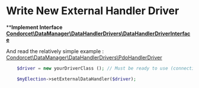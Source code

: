 # Write New External Handler Driver

****Implement Interface [Condorcet\DataManager\DataHandlerDrivers\DataHandlerDriverInterface](https://github.com/julien-boudry/Condorcet/blob/master/lib/DataManager/DataHandlerDrivers/DataHandlerDriverInterface.php)**

And read the relatively simple example : [Condorcet\DataManager\DataHandlerDrivers\PdoHandlerDriver](https://github.com/julien-boudry/Condorcet/blob/master/lib/DataManager/DataHandlerDrivers/PdoDriver/PdoHandlerDriver.php)

```php
    $driver = new yourDriverClass (); // Must be ready to use (connection, access etc..)

    $myElection->setExternalDataHandler($driver);
```
